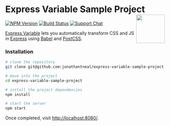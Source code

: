 # Express Variable Sample Project [<img src="https://jonathantneal.github.io/node-logo.svg" alt="" width="90" height="90" align="right">][Express Variable]

[![NPM Version][npm-img]][npm-url]
[![Build Status][cli-img]][cli-url]
[![Support Chat][git-img]][git-url]

[Express Variable] lets you automatically transform CSS and JS in [Express]
using [Babel] and [PostCSS].

### Installation

```sh
# clone the repository
git clone git@github.com:jonathantneal/express-variable-sample-project.git

# move into the project
cd express-variable-sample-project

# install the project dependencies
npm install

# start the server
npm start
```

Once completed, visit [http://localhost:8080/](http://localhost:8080/).

[cli-img]: https://img.shields.io/travis/jonathantneal/express-variable.svg
[cli-url]: https://travis-ci.org/jonathantneal/express-variable
[git-img]: https://img.shields.io/badge/support-chat-blue.svg
[git-url]: https://gitter.im/postcss/postcss
[npm-img]: https://img.shields.io/npm/v/express-variable.svg
[npm-url]: https://www.npmjs.com/package/express-variable

[Babel]: https://github.com/babel/babel/
[Express]: http://expressjs.com/
[Express Variable]: https://github.com/jonathantneal/express-variable
[PostCSS]: https://github.com/postcss/postcss
